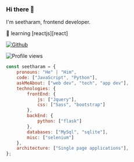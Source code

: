 ### Hi there 👋

I'm seetharam, frontend developer.

🧠 learning [reactjs][react]  
<p align="left">
 <a href="https://github.com/seetharamvanamareddi"><img src="https://img.shields.io/badge/github--_.svg?style=social&logo=Github" alt="Github"></a> 
 </p>

![Profile views](https://gpvc.arturio.dev/seetharamvanamreddi) 

```javascript
const seetharam = {
    pronouns: "He" | "Him",
    code: ["JavaScript", "Python"],
    askMeAbout: ["web dev", "tech", "app dev"],
    technologies: {
        frontEnd: {
            js: ["Jquery"],
            css: ["Sass", "bootstrap"]
        },
        backEnd: {
            python: ["flask"]
        },
        databases: ["MySql", "sqlite"],
        misc: ["selenium"]
    },
    architecture: ["Single page applications"],
};
```





<!--
**seetharamvanamareddi/seetharamvanamareddi** is a ✨ _special_ ✨ repository because its `README.md` (this file) appears on your GitHub profile.

Here are some ideas to get you started:

- 🔭 I’m currently working on ...
- 🌱 I’m currently learning ...
- 👯 I’m looking to collaborate on ...
- 🤔 I’m looking for help with ...
- 💬 Ask me about ...
- 📫 How to reach me: ...
- 😄 Pronouns: ...
- ⚡ Fun fact: ...
-->

